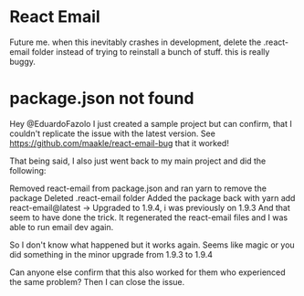 # React Email

Future me. when this inevitably crashes in development, delete the .react-email folder instead of trying to reinstall a bunch of stuff. this is really buggy.

# package.json not found
Hey @EduardoFazolo I just created a sample project but can confirm, that I couldn't replicate the issue with the latest version. See https://github.com/maakle/react-email-bug that it worked!

That being said, I also just went back to my main project and did the following:

Removed react-email from package.json and ran yarn to remove the package
Deleted .react-email folder
Added the package back with yarn add react-email@latest -> Upgraded to 1.9.4, i was previously on 1.9.3
And that seem to have done the trick. It regenerated the react-email files and I was able to run email dev again.

So I don't know what happened but it works again. Seems like magic or you did something in the minor upgrade from 1.9.3 to 1.9.4

Can anyone else confirm that this also worked for them who experienced the same problem? Then I can close the issue.